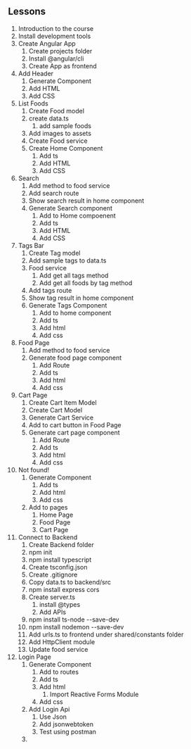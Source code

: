 ## Lessons
1. Introduction to the course
2. Install development tools
3. Create Angular App
    1. Create projects folder
    2. Install @angular/cli
    3. Create App as frontend
4. Add Header
    1. Generate Component
    2. Add HTML
    3. Add CSS
5. List Foods
    1. Create Food model
    2. create data.ts
        1. add sample foods
    3. Add images to assets
    4. Create Food service
    5. Create Home Component
        1. Add ts
        2. Add HTML
        3. Add CSS
6. Search
    1. Add method to food service
    2. Add search route
    3. Show search result in home component
    4. Generate Search component
        1. Add to Home compoenent
        2. Add ts
        3. Add HTML
        4. Add CSS
7. Tags Bar
    1. Create Tag model
    2. Add sample tags to data.ts
    3. Food service
        1. Add get all tags method
        2. Add get all foods by tag method
    4. Add tags route
    5. Show tag result in home component
    6. Generate Tags Component
        1. Add to home component
        2. Add ts
        3. Add html
        4. Add css
8. Food Page
    1. Add method to food service
    2. Generate food page component
        1. Add Route
        2. Add ts
        3. Add html
        4. Add css
 9. Cart Page
    1. Create Cart Item Model
    2. Create Cart Model
    3. Generate Cart Service
    4. Add to cart button in Food Page
    5. Generate cart page component
        1. Add Route
        2. Add ts
        3. Add html
        4. Add css
10. Not found!
    1. Generate Component
        1. Add ts
        2. Add html
        3. Add css
    2. Add to pages
        1. Home Page
        2. Food Page
        3. Cart Page
11. Connect to Backend
    1. Create Backend folder
    2. npm init
    3. npm install typescript
    4. Create tsconfig.json
    5. Create .gitignore
    6. Copy data.ts to backend/src
    7. npm install express cors
    8. Create server.ts
        1. install @types
        2. Add APIs
    9. npm install ts-node --save-dev
    10. npm install nodemon --save-dev
    11. Add urls.ts to frontend under shared/constants folder
    12. Add HttpClient module
    13. Update food service
12. Login Page
    1. Generate Component
        1. Add to routes
        2. Add ts
        3. Add html
            1. Import Reactive Forms Module
        4. Add css
    2. Add Login Api
        1. Use Json
        2. Add jsonwebtoken
        3. Test using postman
    3. 